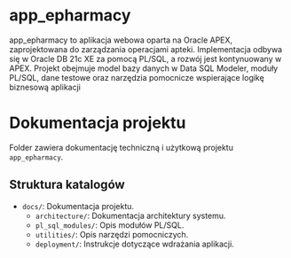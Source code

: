 # app_epharmacy
app_epharmacy to aplikacja webowa oparta na Oracle APEX, zaprojektowana do zarządzania operacjami apteki. Implementacja odbywa się w Oracle DB 21c XE za pomocą PL/SQL, a rozwój jest kontynuowany w APEX. Projekt obejmuje model bazy danych w Data SQL Modeler, moduły PL/SQL, dane testowe oraz narzędzia pomocnicze wspierające logikę biznesową aplikacji

# Dokumentacja projektu

Folder zawiera dokumentację techniczną i użytkową projektu `app_epharmacy`.

## Struktura katalogów

- `docs/`: Dokumentacja projektu.
  - `architecture/`: Dokumentacja architektury systemu.
  - `pl_sql_modules/`: Opis modułów PL/SQL.
  - `utilities/`: Opis narzędzi pomocniczych.
  - `deployment/`: Instrukcje dotyczące wdrażania aplikacji.